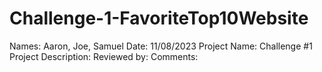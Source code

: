 # Challenge-1-FavoriteTop10Website
Names: Aaron, Joe, Samuel
Date: 11/08/2023
Project Name: Challenge #1 
Project Description:
Reviewed by:
Comments:
